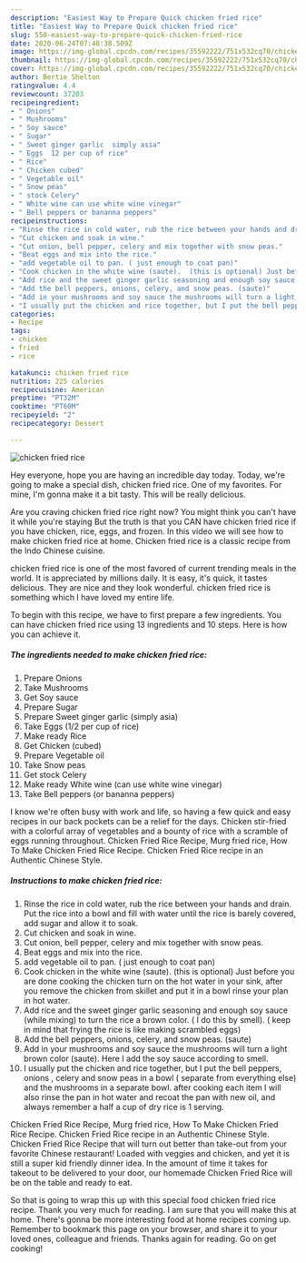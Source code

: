 ```yaml
---
description: "Easiest Way to Prepare Quick chicken fried rice"
title: "Easiest Way to Prepare Quick chicken fried rice"
slug: 550-easiest-way-to-prepare-quick-chicken-fried-rice
date: 2020-06-24T07:48:38.509Z
image: https://img-global.cpcdn.com/recipes/35592222/751x532cq70/chicken-fried-rice-recipe-main-photo.jpg
thumbnail: https://img-global.cpcdn.com/recipes/35592222/751x532cq70/chicken-fried-rice-recipe-main-photo.jpg
cover: https://img-global.cpcdn.com/recipes/35592222/751x532cq70/chicken-fried-rice-recipe-main-photo.jpg
author: Bertie Shelton
ratingvalue: 4.4
reviewcount: 37203
recipeingredient:
- " Onions"
- " Mushrooms"
- " Soy sauce"
- " Sugar"
- " Sweet ginger garlic  simply asia"
- " Eggs  12 per cup of rice"
- " Rice"
- " Chicken cubed"
- " Vegetable oil"
- " Snow peas"
- " stock Celery"
- " White wine can use white wine vinegar"
- " Bell peppers or bananna peppers"
recipeinstructions:
- "Rinse the rice in cold water, rub the rice between your hands and drain. Put the rice into a bowl and fill with water until the rice is barely covered, add sugar and allow it to soak."
- "Cut chicken and soak in wine."
- "Cut onion, bell pepper, celery and mix together with snow peas."
- "Beat eggs and mix into the rice."
- "add vegetable oil to pan. ( just enough to coat pan)"
- "Cook chicken in the white wine (saute).  (this is optional) Just before you are done cooking the chicken turn on the hot water in your sink, after you remove the chicken from skillet and put it in a bowl rinse your plan in hot water."
- "Add rice and the sweet ginger garlic seasoning and enough soy sauce (while mixing) to turn the rice a brown color. ( I do this by smell). ( keep in mind that frying the rice is like making scrambled eggs)"
- "Add the bell peppers, onions, celery, and snow peas. (saute)"
- "Add in your mushrooms and soy sauce the mushrooms will turn a light brown color (saute). Here I add the soy sauce according to smell."
- "I usually put the chicken and rice together, but I put the bell peppers, onions , celery and snow peas in a bowl ( separate from everything else) and the mushrooms in a separate bowl. after cooking each item I will also rinse the pan in hot water and recoat the pan with new oil, and always remember a half a cup of dry rice is 1 serving."
categories:
- Recipe
tags:
- chicken
- fried
- rice

katakunci: chicken fried rice 
nutrition: 225 calories
recipecuisine: American
preptime: "PT32M"
cooktime: "PT60M"
recipeyield: "2"
recipecategory: Dessert

---
```



![chicken fried rice](https://img-global.cpcdn.com/recipes/35592222/751x532cq70/chicken-fried-rice-recipe-main-photo.jpg)

Hey everyone, hope you are having an incredible day today. Today, we're going to make a special dish, chicken fried rice. One of my favorites. For mine, I'm gonna make it a bit tasty. This will be really delicious.

Are you craving chicken fried rice right now? You might think you can&#39;t have it while you&#39;re staying But the truth is that you CAN have chicken fried rice if you have chicken, rice, eggs, and frozen. In this video we will see how to make chicken fried rice at home. Chicken fried rice is a classic recipe from the Indo Chinese cuisine.

chicken fried rice is one of the most favored of current trending meals in the world. It is appreciated by millions daily. It is easy, it's quick, it tastes delicious. They are nice and they look wonderful. chicken fried rice is something which I have loved my entire life.


To begin with this recipe, we have to first prepare a few ingredients. You can have chicken fried rice using 13 ingredients and 10 steps. Here is how you can achieve it.

<!--inarticleads1-->

##### The ingredients needed to make chicken fried rice:

1. Prepare  Onions
1. Take  Mushrooms
1. Get  Soy sauce
1. Prepare  Sugar
1. Prepare  Sweet ginger garlic  (simply asia)
1. Take  Eggs  (1/2 per cup of rice)
1. Make ready  Rice
1. Get  Chicken (cubed)
1. Prepare  Vegetable oil
1. Take  Snow peas
1. Get  stock Celery
1. Make ready  White wine (can use white wine vinegar)
1. Take  Bell peppers (or bananna peppers)


I know we&#39;re often busy with work and life, so having a few quick and easy recipes in our back pockets can be a relief for the days. Chicken stir-fried with a colorful array of vegetables and a bounty of rice with a scramble of eggs running throughout. Chicken Fried Rice Recipe, Murg fried rice, How To Make Chicken Fried Rice Recipe. Chicken Fried Rice recipe in an Authentic Chinese Style. 

<!--inarticleads2-->

##### Instructions to make chicken fried rice:

1. Rinse the rice in cold water, rub the rice between your hands and drain. Put the rice into a bowl and fill with water until the rice is barely covered, add sugar and allow it to soak.
1. Cut chicken and soak in wine.
1. Cut onion, bell pepper, celery and mix together with snow peas.
1. Beat eggs and mix into the rice.
1. add vegetable oil to pan. ( just enough to coat pan)
1. Cook chicken in the white wine (saute).  (this is optional) Just before you are done cooking the chicken turn on the hot water in your sink, after you remove the chicken from skillet and put it in a bowl rinse your plan in hot water.
1. Add rice and the sweet ginger garlic seasoning and enough soy sauce (while mixing) to turn the rice a brown color. ( I do this by smell). ( keep in mind that frying the rice is like making scrambled eggs)
1. Add the bell peppers, onions, celery, and snow peas. (saute)
1. Add in your mushrooms and soy sauce the mushrooms will turn a light brown color (saute). Here I add the soy sauce according to smell.
1. I usually put the chicken and rice together, but I put the bell peppers, onions , celery and snow peas in a bowl ( separate from everything else) and the mushrooms in a separate bowl. after cooking each item I will also rinse the pan in hot water and recoat the pan with new oil, and always remember a half a cup of dry rice is 1 serving.


Chicken Fried Rice Recipe, Murg fried rice, How To Make Chicken Fried Rice Recipe. Chicken Fried Rice recipe in an Authentic Chinese Style. Chicken Fried Rice Recipe that will turn out better than take-out from your favorite Chinese restaurant! Loaded with veggies and chicken, and yet it is still a super kid friendly dinner idea. In the amount of time it takes for takeout to be delivered to your door, our homemade Chicken Fried Rice will be on the table and ready to eat. 

So that is going to wrap this up with this special food chicken fried rice recipe. Thank you very much for reading. I am sure that you will make this at home. There's gonna be more interesting food at home recipes coming up. Remember to bookmark this page on your browser, and share it to your loved ones, colleague and friends. Thanks again for reading. Go on get cooking!
